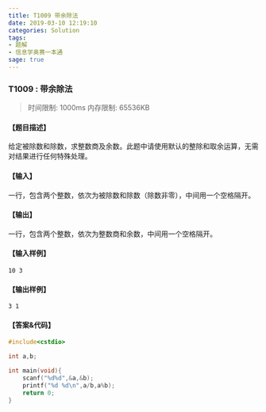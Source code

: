 ```yaml
---
title: T1009 带余除法
date: 2019-03-10 12:19:10
categories: Solution
tags:
- 题解
- 信息学奥赛一本通
sage: true
---
```


### T1009 : 带余除法

> 时间限制: $1000 \text{ms}$ 内存限制: $65536 \text{KB}$

<!-- more -->

#### 【题目描述】

给定被除数和除数，求整数商及余数。此题中请使用默认的整除和取余运算，无需对结果进行任何特殊处理。

#### 【输入】

一行，包含两个整数，依次为被除数和除数（除数非零），中间用一个空格隔开。

#### 【输出】

一行，包含两个整数，依次为整数商和余数，中间用一个空格隔开。

#### 【输入样例】

```
10 3
```

#### 【输出样例】

```
3 1
```

#### 【答案&代码】

```cpp
#include<cstdio>

int a,b;

int main(void){
    scanf("%d%d",&a,&b);
    printf("%d %d\n",a/b,a%b);
    return 0;
}
```
